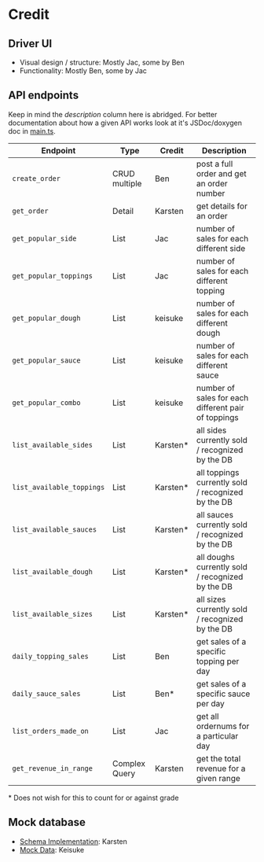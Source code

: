 # Credit

## Driver UI

- Visual design / structure: Mostly Jac, some by Ben
- Functionality: Mostly Ben, some by Jac

## API endpoints

Keep in mind the *description* column here is abridged. For better
documentation about how a given API works look at it's JSDoc/doxygen doc in
[main.ts](./main.ts).

| Endpoint | Type | Credit | Description |
| -------- | ---- | ------ | ----------- |
| `create_order`            | CRUD multiple | Ben          | post a full order and get an order number           |
| `get_order`               | Detail        | Karsten      | get details for an order                            |
| `get_popular_side`        | List          | Jac          | number of sales for each different side             |
| `get_popular_toppings`    | List          | Jac          | number of sales for each different topping          |
| `get_popular_dough`       | List          | keisuke      | number of sales for each different dough            |
| `get_popular_sauce`       | List          | keisuke      | number of sales for each different sauce            |
| `get_popular_combo`       | List          | keisuke      | number of sales for each different pair of toppings |
| `list_available_sides`    | List          | Karsten\*    | all sides currently sold / recognized by the DB     |
| `list_available_toppings` | List          | Karsten\*    | all toppings currently sold / recognized by the DB  |
| `list_available_sauces`   | List          | Karsten\*    | all sauces currently sold / recognized by the DB    |
| `list_available_dough`    | List          | Karsten\*    | all doughs currently sold / recognized by the DB    |
| `list_available_sizes`    | List          | Karsten\*    | all sizes currently sold / recognized by the DB     |
| `daily_topping_sales`     | List          | Ben          | get sales of a specific topping per day             |
| `daily_sauce_sales`       | List          | Ben\*        | get sales of a specific sauce per day               |
| `list_orders_made_on`     | List          | Jac          | get all ordernums for a particular day              |
| `get_revenue_in_range`    | Complex Query | Karsten      | get the total revenue for a given range             |

\* Does not wish for this to count for or against grade

## Mock database

- [Schema Implementation](./PizzariaDB.txt): Karsten
- [Mock Data](./DB_data.txt): Keisuke
